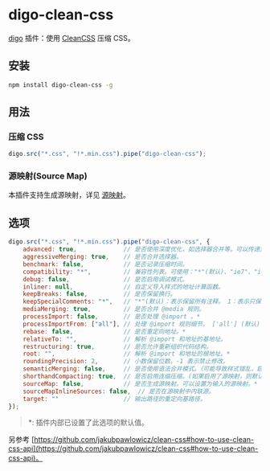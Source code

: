 ﻿# digo-clean-css
[digo](https://github.com/digojs/digo) 插件：使用 [CleanCSS](https://github.com/jakubpawlowicz/clean-css) 压缩 CSS。

## 安装
```bash
npm install digo-clean-css -g
```

## 用法
### 压缩 CSS
```js
digo.src("*.css", "!*.min.css").pipe("digo-clean-css");
```

### 源映射(Source Map)
本插件支持生成源映射，详见 [源映射](https://github.com/digojs/digo/wiki/源映射)。

## 选项
```js
digo.src("*.css", "!*.min.css").pipe("digo-clean-css", {
    advanced: true,             // 是否使用深度优化，如选择器合并等。可以传递对象设置具体的方案，详见：https://github.com/jakubpawlowicz/clean-css#what-advanced-optimizations-are-applied
    aggressiveMerging: true,    // 是否合并选择器。
    benchmark: false,           // 是否记录压缩时间。
    compatibility: "*",         // 兼容性列表。可使用："*"(默认)、"ie7"、"ie8"，详见：https://github.com/jakubpawlowicz/clean-css#how-to-set-a-compatibility-mode
    debug: false,               // 是否启用调试模式。
    inliner: null,              // 自定义导入样式的地址计算函数。
    keepBreaks: false,          // 是否保留换行。
    keepSpecialComments: "*",   // "*"(默认)：表示保留所有注释。 1：表示只保留首个注释。0：表示删除所有注释。
    mediaMerging: true,         // 是否合并 @media 规则。
    processImport: false,       // 是否处理 @import 。*
    processImportFrom: ["all"], // 处理 @import 规则细节。 ['all'] (默认)：表示全部, ['local']：表示只处理本地样式。['remote']：表示只处理远程，或使用黑名单，如 ['!fonts.googleapis.com']。
    rebase: false,              // 是否重定向地址。*
    relativeTo: "",             // 解析 @import 和地址的基地址。
    restructuring: true,        // 是否允许重新组织代码结构。
    root: "",                   // 解析 @import 和地址的根地址。*
    roundingPrecision: 2,       // 小数保留位数。-1 表示禁止修改。
    semanticMerging: false,     // 是否使用语法合并模式。（可能导致样式错乱，启用有风险）。
    shorthandCompacting: true,  // 是否启用连缀压缩。(如果启用了源映射，则默认为 false，否则默认为 true。)
    sourceMap: false,           // 是否生成源映射。可以设置为输入的源映射。*
    sourceMapInlineSources: false,  // 是否在源映射中内联源。
    target: ""                  // 输出路径的重定向基路径。
});
```

> *: 插件内部已设置了此选项的默认值。

另参考 [https://github.com/jakubpawlowicz/clean-css#how-to-use-clean-css-api](https://github.com/jakubpawlowicz/clean-css#how-to-use-clean-css-api)。
